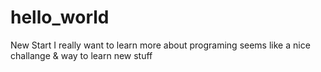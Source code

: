 # hello_world
New Start
I really want to learn more about programing seems like a nice challange & way to learn new stuff
